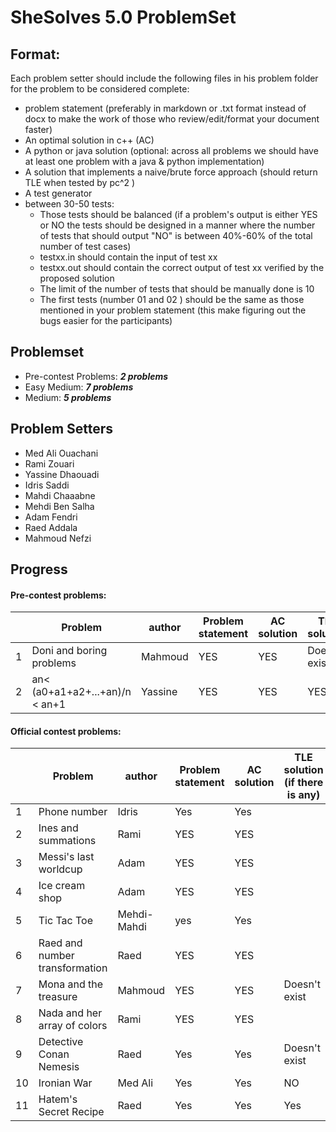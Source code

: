# SheSolves 5.0 ProblemSet

## Format:

Each problem setter should include the following files in his problem folder for the problem to be considered complete:

- problem statement (preferably in markdown or .txt format instead of docx to make the work of those who review/edit/format your document faster)
- An optimal solution in c++ (AC)
- A python or java solution (optional: across all problems we should have at least one problem with a java & python implementation)  
- A solution that implements a naive/brute force approach (should return TLE when tested by pc^2 ) 
- A test generator 
- between 30-50 tests:
	-  Those tests should be balanced (if a problem's output is either YES or NO the tests should be designed in a manner where the number of tests that should output "NO" is between 40%-60% of the total number of test cases) 
	- testxx.in should contain the input of test xx
	- testxx.out should contain the correct output of test xx verified by the proposed solution
	- The limit of the number of tests that should be manually done is 10 
	- The first tests (number 01 and 02 ) should be the same as those mentioned in your problem statement (this make figuring out the bugs easier for the participants)  

## Problemset

* Pre-contest Problems: ***2 problems*** 
* Easy Medium:  ***7 problems***
* Medium: ***5 problems***


## Problem Setters

* Med Ali Ouachani
* Rami Zouari
* Yassine Dhaouadi
* Idris Saddi
* Mahdi Chaaabne
* Mehdi Ben Salha
* Adam Fendri
* Raed Addala
* Mahmoud Nefzi

## Progress 

#### Pre-contest problems:

|      | Problem            | author | Problem statement | AC solution | TLE solution | input / output |
| ---- | ------------------ | ------ | ----------------- | ----------- | ------------ | -------------- |
| 1    |         Doni and boring problems          |    Mahmoud   |         YES         |      YES      |       Doesn't exist      |        X       |
| 2    |   an< (a0+a1+a2+...+an)/n < an+1      |    Yassine   |         YES         |      YES      |       YES      |        X       |

#### Official contest problems:

|      | Problem                             | author     | Problem statement | AC solution | TLE solution (if there is any) | input / output |
| ---- | ----------------------------------- | ---------- | ----------------- | ----------- | ------------------------------ | -------------- |
| 1    |    Phone number                     |    Idris   |        Yes        |    Yes      |                                |      x         |
| 2    |  	Ines and summations 	     |    Rami    |         YES         |   YES     |                                |      x         |
| 3    |        Messi's last worldcup        |    Adam    |         YES         |     YES       |                                |      x         |
| 4    |          Ice cream shop             |    Adam    |         YES         |     YES       |                                |      x         |
| 5    |              Tic Tac Toe            | Mehdi-Mahdi|         yes         |     Yes     |                                |      x         |
| 6    |   Raed and number transformation   | Raed        |         YES         |    YES       |                                |      x         |
| 7    |         Mona and the treasure         |   Mahmoud  |         YES         |     YES       |        Doesn't exist   |      x         |
| 8    |  Nada and her array of colors   |    Rami    |         YES         |     YES       |                                |      x         |
| 9    |         Detective Conan Nemesis         |    Raed    |         Yes         |    Yes      |        Doesn't exist         |      x         |
| 10   |            Ironian War              |   Med Ali  |         Yes       |     Yes     |            NO                 |      x         |
| 11   |          Hatem's Secret Recipe           |    Raed    |        Yes        |     Yes       |           Yes                     |      x         |
